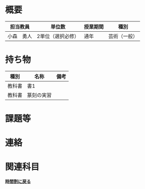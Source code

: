 # 概要
| 担当教員  | 単位数       | 授業期間 | 種別     |
|-------|-----------|------|--------|
| 小森　勇人 | 2単位（選択必修） | 通年   | 芸術（一般） |
# 持ち物
| 種別  | 名称    | 備考 |
|-----|-------| --- |
| 教科書 | 書1    |    |
| 教科書 | 篆刻の実習 |    |
# 課題等

# 連絡

# 関連科目
[**時間割に戻る**](../../timetable.md)
